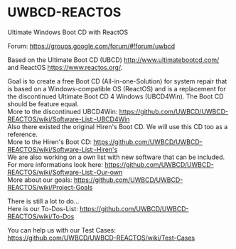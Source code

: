 # UWBCD-REACTOS
Ultimate Windows Boot CD with ReactOS

Forum: https://groups.google.com/forum/#!forum/uwbcd

Based on the Ultimate Boot CD (UBCD) http://www.ultimatebootcd.com/ and ReactOS https://www.reactos.org/.

Goal is to create a free Boot CD (All-in-one-Solution) for system repair that is based on a Windows-compatible OS (ReactOS) and is a replacement for the discontinued Ultimate Boot CD 4 Windows (UBCD4Win). The Boot CD should be feature equal.  
More to the discontinued UBCD4Win: https://github.com/UWBCD/UWBCD-REACTOS/wiki/Software-List:-UBCD4Win  
Also there existed the original Hiren's Boot CD. We will use this CD too as a reference.  
More to the Hiren's Boot CD: https://github.com/UWBCD/UWBCD-REACTOS/wiki/Software-List:-Hiren's  
We are also working on a own list with new software that can be included.  
For more informations look here: https://github.com/UWBCD/UWBCD-REACTOS/wiki/Software-List:-Our-own  
More about our goals: https://github.com/UWBCD/UWBCD-REACTOS/wiki/Project-Goals  

There is still a lot to do...  
Here is our To-Dos-List: https://github.com/UWBCD/UWBCD-REACTOS/wiki/To-Dos  

You can help us with our Test Cases:  
https://github.com/UWBCD/UWBCD-REACTOS/wiki/Test-Cases  
